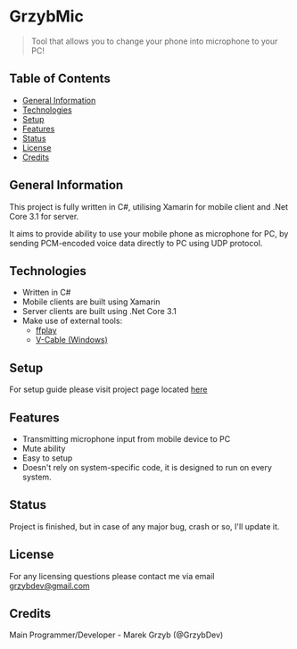 GrzybMic
========
> Tool that allows you to change your phone into microphone to your PC!


## Table of Contents
* [General Information](#general-information)
* [Technologies](#technologies)
* [Setup](#setup)
* [Features](#features)
* [Status](#status)
* [License](#license)
* [Credits](#credits)

## General Information
This project is fully written in C#, utilising Xamarin for mobile client and .Net Core 3.1 for server.

It aims to provide ability to use your mobile phone as microphone for PC, by sending PCM-encoded voice data directly to PC using UDP protocol.

## Technologies
* Written in C#
* Mobile clients are built using Xamarin
* Server clients are built using .Net Core 3.1
* Make use of external tools:
    * [ffplay](https://www.ffmpeg.org/)
    * [V-Cable (Windows)](https://www.vb-audio.com/Cable/)

## Setup
For setup guide please visit project page located [here](https://grzybmic.web.app)

## Features
* Transmitting microphone input from mobile device to PC
* Mute ability
* Easy to setup
* Doesn't rely on system-specific code, it is designed to run on every system.

## Status
Project is finished, but in case of any major bug, crash or so, I'll update it.

## License
For any licensing questions please contact me via email [grzybdev@gmail.com](mailto:grzybdev@gmail.com)

## Credits
Main Programmer/Developer - Marek Grzyb (@GrzybDev)